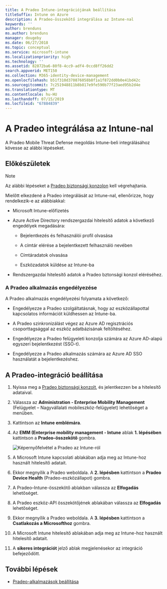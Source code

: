 ```yaml
---
title: A Pradeo Intune-integrációjának beállítása
titleSuffix: Intune on Azure
description: A Pradeo-összekötő integrálása az Intune-nal
keywords: ''
author: brenduns
ms.author: brenduns
manager: dougeby
ms.date: 06/27/2018
ms.topic: conceptual
ms.service: microsoft-intune
ms.localizationpriority: high
ms.technology: ''
ms.assetid: 82872ba6-80f8-4cc9-adf4-0ccd8ff26dd2
search.appverid: MET150
ms.collection: M365-identity-device-management
ms.openlocfilehash: b51f310d370876058b8f1a1f872dd0b0e41bd42c
ms.sourcegitcommit: 7c251948811b8b817e9fe590b77f23aed95b2d4e
ms.translationtype: MT
ms.contentlocale: hu-HU
ms.lasthandoff: 07/15/2019
ms.locfileid: "67884839"
---
```

# <a name="integrate-pradeo-with-intune"></a>A Pradeo integrálása az Intune-nal

A Pradeo Mobile Threat Defense megoldás Intune-beli integrálásához kövesse az alábbi lépéseket.

## <a name="before-you-begin"></a>Előkészületek

> [!NOTE]
> Az alábbi lépéseket a [Pradeo biztonsági konzolon](https://www.apps-security.com) kell végrehajtania.

Mielőtt elkezdené a Pradeo integrálását az Intune-nal, ellenőrizze, hogy rendelkezik-e az alábbiakkal:

- Microsoft Intune-előfizetés

- Azure Active Directory rendszergazdai hitelesítő adatok a következő engedélyek megadására:

  - Bejelentkezés és felhasználói profil olvasása

  - A címtár elérése a bejelentkezett felhasználó nevében

  - Címtáradatok olvasása

  - Eszközadatok küldése az Intune-ba

- Rendszergazdai hitelesítő adatok a Pradeo bztonsági konzol eléréséhez.

### <a name="pradeo-app-authorization"></a>A Pradeo alkalmazás engedélyezése

A Pradeo alkalmazás engedélyezési folyamata a következő:

- Engedélyezze a Pradeo szolgáltatásnak, hogy az eszközállapottal kapcsolatos információt küldhessen az Intune-ba.

- A Pradeo szinkronizálást végez az Azure AD regisztrációs csoporttagsággal az eszköz adatbázisának feltöltéséhez.

- Engedélyezze a Pradeo felügyeleti konzolja számára az Azure AD-alapú egyszeri bejelentkezést (SSO-t).

- Engedélyezze a Pradeo alkalmazás számára az Azure AD SSO használatát a bejelentkezéshez.

## <a name="to-set-up-pradeo-integration"></a>A Pradeo-integráció beállítása

1. Nyissa meg a [Pradeo biztonsági konzolt](https://www.apps-security.com), és jelentkezzen be a hitelesítő adataival.

2. Válassza az **Administration - Enterprise Mobility Management** (Felügyelet – Nagyvállalati mobileszköz-felügyelet) lehetőséget a menüben.

3. Kattintson az **Intune emblémára**.

4. Az **EMM (Enterprise mobility management - Intune** ablak **1. lépésében** kattintson a **Pradeo-összekötő** gombra. 

    ![Képernyőfelvétel a Pradeo az Intune-ról](./media/pradeo_setup.png)

5. A Microsoft Intune kapcsolati ablakában adja meg az Intune-hoz használt hitelesítő adatait.

5. Ekkor megnyílik a Pradeo weboldala. A **2. lépésben** kattintson a **Pradeo Device Health** (Pradeo-eszközállapot) gombra.

7. A Pradeo–Intune-összekötő ablakban válassza az **Elfogadás** lehetőséget. 

8. A Pradeo eszköz-API összekötőjének ablakában válassza az **Elfogadás** lehetőséget.

9. Ekkor megnyílik a Pradeo weboldala. A **3. lépésben** kattintson a **Csatlakozás a Microsofthoz** gombra. 

10. A Microsoft Intune hitelesítő ablakában adja meg az Intune-hoz használt hitelesítő adatait.

11. A **sikeres integrációt** jelző ablak megjelenésekor az integráció befejeződött.

## <a name="next-steps"></a>További lépések

- [Pradeo-alkalmazások beállítása](mtd-apps-ios-app-configuration-policy-add-assign.md)

